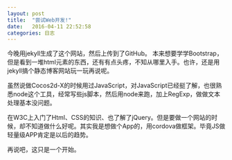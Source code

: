 ```yaml
---
layout: post
title:  "尝试Web开发!"
date:   2016-04-11 22:52:58
categories: 日志
---
```


今晚用jekyll生成了这个网站，然后上传到了GitHub。
本来想要学学Bootstrap，但是看到一堆html元素的东西，还有有点头疼，不知从哪里入手。也许，还是用jekyll搞个静态博客网站玩一玩再说呢。

虽然说做Cocos2d-X的时候用过JavaScript，对JavaScript已经挺了解，也很熟悉node这个工具，经常写些js脚本，然后用node来跑，加上RegExp，做做文本处理基本没问题。

在W3C上入门了Html、CSS的知识、也了解了jQuery。但是要做一个网站的时候，却不知道做什么好呢。其实我是想做个App的，用cordova做框架。毕竟JS做轻量级APP肯定是以后的趋势。

再说吧，这只是一个开始。
